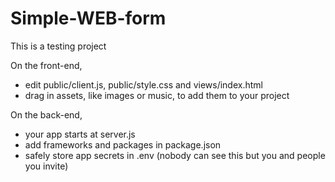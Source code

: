 # Simple-WEB-form

This is a testing project

On the front-end,

   - edit public/client.js, public/style.css and views/index.html
   - drag in assets, like images or music, to add them to your project

On the back-end,

   - your app starts at server.js
   - add frameworks and packages in package.json
   - safely store app secrets in .env (nobody can see this but you and people you invite)
